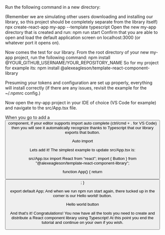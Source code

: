 Run the following command in a new directory:

(Remember we are simulating other users downloading and installing our library, so this project should be completely separate from the library itself)
npx create-react-app my-app --template typescript
Open the new my-app directory that is created and run:
npm run start
Confirm that you are able to open and load the default application screen on localhost:3000 (or whatever port it opens on).

Now comes the test for our library. From the root directory of your new my-app project, run the following command:
npm install @YOUR_GITHUB_USERNAME/YOUR_REPOSITORY_NAME
So for my project for example its: npm install @alexeagleson/template-react-component-library

Presuming your tokens and configuration are set up properly, everything will install correctly (if there are any issues, revisit the example for the ~/.npmrc config.)

Now open the my-app project in your IDE of choice (VS Code for example) and navigate to the src/App.tsx file.

When you go to add a <Button /> component, if your editor supports import auto complete (ctrl/cmd + . for VS Code) then you will see it automatically recognize thanks to Typescript that our library exports that button.

Auto import

Lets add it! The simplest example to update src/App.tsx is:

src/App.tsx
import React from "react";
import { Button } from "@alexeagleson/template-react-component-library";

function App() {
  return <Button label="Hello world!"/>;
}

export default App;
And when we run npm run start again, there tucked up in the corner is our Hello world! button.

Hello world button

And that's it! Congratulations! You now have all the tools you need to create and distribute a React component library using Typescript! At this point you end the tutorial and continue on your own if you wish.